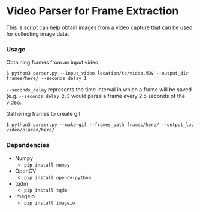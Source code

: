 # Video Parser for Frame Extraction

This is script can help obtain images from a video capture that can be used for collecting image data.

### Usage

Obtaining frames from an input video
```
$ python3 parser.py --input_video location/to/video.MOV --output_dir frames/here/ --seconds_delay 1
```
`--seconds_delay` represents the time interval in which a frame will be saved (e.g. `--seconds_delay 2.5` would parse a frame every 2.5 seconds of the video.

Gathering frames to create gif
```
$ python3 parser.py --make-gif --frames_path frames/here/ --output_loc video/placed/here/
```

### Dependencies
* Numpy
    * `pip install numpy`
* OpenCV
    * `pip install opencv-python`
* tqdm
    * `pip install tqdm`
* imageio
    * `pip install imageio`
